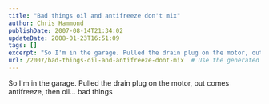 ```yaml
---
title: "Bad things oil and antifreeze don't mix"
author: Chris Hammond
publishDate: 2007-08-14T21:34:02
updateDate: 2008-01-23T16:51:09
tags: []
excerpt: "So I'm in the garage. Pulled the drain plug on the motor, out comes antifreeze, then oil... bad..."
url: /2007/bad-things-oil-and-antifreeze-dont-mix  # Use the generated URL with year
---
```

<p>So I'm in the garage. Pulled the drain plug on the motor, out comes antifreeze, then oil... bad things</p>
